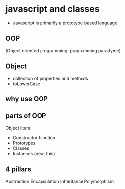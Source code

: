 # javascript and classes 
- Javascript is primarily a prototype-based language 

## OOP 
(Object oriented programming: programming paradyme)

## Object
- collection of properties and methods
- toLowerCase

## why use OOP

## parts of OOP
Object literal

- Constructor function
- Prototypes
- Classes
- Instances (new, this)

## 4 pillars
Abstraction Encapsulation Inheritance Polymorphism





